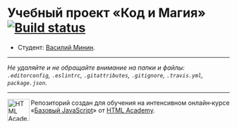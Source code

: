 # Учебный проект «Код и Магия» [![Build status][travis-image]][travis-url]

* Студент: [Василий Минин](https://up.htmlacademy.ru/javascript/12/user/275475).

---

_Не удаляйте и не обращайте внимание на папки и файлы:_<br>
_`.editorconfig`, `.eslintrc`, `.gitattributes`, `.gitignore`, `.travis.yml`, `package.json`._

---

<a href="https://htmlacademy.ru/intensive/javascript"><img align="left" width="50" height="50" title="HTML Academy" src="https://up.htmlacademy.ru/static/img/intensive/javascript/logo-for-github.svg"></a>

Репозиторий создан для обучения на интенсивном онлайн‑курсе «[Базовый JavaScript](https://htmlacademy.ru/intensive/javascript)» от [HTML Academy](https://htmlacademy.ru).

[travis-image]: https://travis-ci.org/htmlacademy-javascript/275475-code-and-magick.svg?branch=master
[travis-url]: https://travis-ci.org/htmlacademy-javascript/275475-code-and-magick
